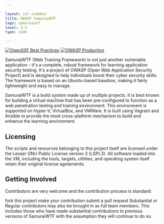 ```yaml
---

layout: col-sidebar
title: OWASP SamuraiWTF
tags: samuraiwtf
level: 3.5
type: code

---
```

[![OpenSSF Best Practices](https://bestpractices.coreinfrastructure.org/projects/7479/badge)](https://bestpractices.coreinfrastructure.org/projects/7479)
[![OWASP Production](https://img.shields.io/badge/owasp-production%20project-f7b73c.svg)](https://www.owasp.org/projects)

SamuraiWTF (Web Training Framework) is not just another vulnerable application - it's a complete, robust framework for learning application security testing. It's a project of OWASP (Open Web Application Security Project) and is designed to help individuals boost their cyber security skills. The framework is based on an Ubuntu-based basebox, making it fairly lightweight and easy to manage.

SamuraiWTF is a build system made up of multiple projects.  It is best known for building a virtual machine that has been pre-configured to function as a web penetration testing and training environment. This environment is supported on Hyper-V, VirtualBox, and VMWare. It is built using Vagrant and Ansible to provide the most cross-platform mechanism to build and enhance the learning environment.

## Licensing

The scripts and resources belonging to this project itself are licensed under the Lesser GNU Public License version 3 (LGPL3). All software loaded into the VM, including the tools, targets, utilities, and operating system itself retain their original license agreements.

## Getting Involved

Contributors are very welcome and the contribution process is standard:

fork this project
make your contribution
submit a pull request
Substantial or Regular contributors may also be brought in as full team members. This includes those who have made substantial contributions to previous versions of SamuraiWTF with the assumption they will continue to do so.
